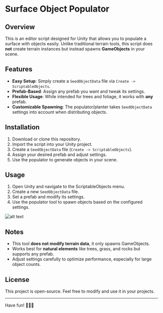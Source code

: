 # Surface Object Populator

## Overview

This is an editor script designed for Unity that allows you to populate a surface with objects easily. Unlike traditional terrain tools, this script does **not** create terrain instances but instead spawns **GameObjects** in your scene.

## Features

- **Easy Setup**: Simply create a `SeedObjectData` file via `Create -> ScriptableObjects`.
- **Prefab-Based**: Assign any prefab you want and tweak its settings.
- **Flexible Usage**: While intended for trees and foliage, it works with **any** prefab.
- **Customizable Spawning**: The populator/planter takes `SeedObjectData` settings into account when distributing objects.

## Installation

1. Download or clone this repository.
2. Import the script into your Unity project.
3. Create a `SeedObjectData` file (`Create -> ScriptableObjects`).
4. Assign your desired prefab and adjust settings.
5. Use the populator to generate objects in your scene.

## Usage

1. Open Unity and navigate to the ScriptableObjects menu.
2. Create a new `SeedObjectData` file.
3. Set a prefab and modify its settings.
4. Use the populator tool to spawn objects based on the configured settings.

![alt text](https://github.com/MarkDuisters/SeedPlanter/blob/main/images/create%20seed.gif)

## Notes

- This tool **does not modify terrain data**, it only spawns GameObjects.
- Works best for **natural elements** like trees, grass, and rocks but supports any prefab.
- Adjust settings carefully to optimize performance, especially for large object counts.

## License

This project is open-source. Feel free to modify and use it in your projects.

---

Have fun! 🌲🌿🏡

